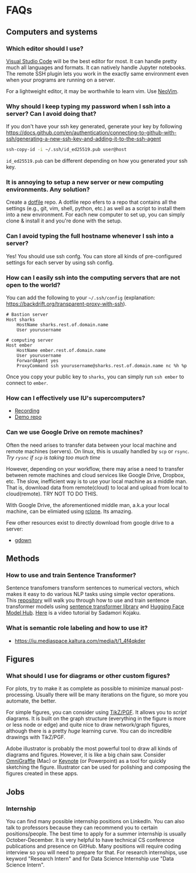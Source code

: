 # FAQs

## Computers and systems 

### Which editor should I use?

[Visual Studio Code](https://code.visualstudio.com) will be the best editor for most. It can handle pretty much all languages and formats. It can natively handle Jupyter notebooks. The remote SSH plugin lets you work in the exactly same environment even when your programs are running on a server. 

For a lightweight editor, it may be worthwhile to learn vim. Use [NeoVim](https://neovim.io). 

### Why should I keep typing my password when I ssh into a server? Can I avoid doing that?

If you don't have your ssh key generated, generate your key by following https://docs.github.com/en/authentication/connecting-to-github-with-ssh/generating-a-new-ssh-key-and-adding-it-to-the-ssh-agent 

```sh
ssh-copy-id -i ~/.ssh/id_ed25519.pub user@host
```

`id_ed25519.pub` can be different depending on how you generated your ssh key. 


### It is annoying to setup a new server or new computing environments. Any solution? 

Create a [dotfile](https://dotfiles.github.io) repo. A dotfile repo efers to a repo that contains all the settings (e.g., git, vim, shell, python, etc.) as well as a script to install them into a new environment. For each new computer to set up, you can simply clone & install it and you're done with the setup. 


### Can I avoid typing the full hostname whenever I ssh into a server?

Yes! You should use ssh confg. You can store all kinds of pre-configured settings for each server by using ssh config. 


### How can I easily ssh into the computing servers that are not open to the world?

You can add the following to your `~/.ssh/config` (explanation: https://backdrift.org/transparent-proxy-with-ssh).

```
# Bastion server
Host sharks
    HostName sharks.rest.of.domain.name
    User yourusername

# computing server
Host ember
    HostName ember.rest.of.domain.name
    User yourusername
    ForwardAgent yes
    ProxyCommand ssh yourusername@sharks.rest.of.domain.name nc %h %p
```

Once you copy your public key to `sharks`, you can simply run `ssh ember` to connect to `ember`. 

### How can I effectively use IU's supercomputers?

- [Recording](https://iu.mediaspace.kaltura.com/media/t/1_dr5mq1ek)
- [Demo repo](https://github.com/yangkcatiu/workflowdemo)

### Can we use Google Drive on remote machines? 

Often the need arises to transfer data between your local machine and remote machines (servers). On linux, this is usually handled by `scp` or `rsync`.  *Try `rysnc` if `scp` is taking too much time*

However, depending on your workflow, there may arise a need to transfer between remote machines and cloud services like Google Drive, Dropbox, etc. The slow, inefficient way is to use your local machine as a middle man. 
That is, download data from remote(cloud) to local and upload from local to cloud(remote). TRY NOT TO DO THIS. 

With Google Drive, the aforementioned middle man, a.k.a your local machine, can be elimiated using [rclone](https://rclone.org/drive/). Its amazing. 

Few other resources exist to directly download from google drive to a server:  
* [gdown](https://github.com/wkentaro/gdown)

## Methods

### How to use and train Sentence Transformer?

Sentence transfomers transform sentences to numerical vectors, which makes it easy to do various NLP tasks using simple vector operations.  
This [repository](https://github.com/skojaku/Practical-Guide-to-Sentence-Transformers) will walk you through how to use and train sentence transformer models using [sentence transformer library](https://www.sbert.net/index.html) and [Hugging Face Model Hub](https://huggingface.co/). [Here](https://iu.mediaspace.kaltura.com/media/t/1_e8qmpqe8) is a  video tutorial by Sadamori Kojaku.

### What is semantic role labeling and how to use it?

- https://iu.mediaspace.kaltura.com/media/t/1_4f4qkder 

## Figures

### What should I use for diagrams or other custom figures?

For plots, try to make it as complete as possible to minimize manual post-processing. Usually there will be many iterations on the figure, so more you automate, the better. 

For simple figures, you can consider using [TikZ/PGF](https://texample.net/tikz/examples/all/). It allows you to _script_ diagrams. It is built on the graph structure (everything in the figure is more or less node or edge) and quite nice to draw network/graph figures, although there is a pretty _huge_ learning curve. You can do incredible drawings with TikZ/PGF. 

Adobe illustrator is probably the most powerful tool to draw all kinds of diagrams and figures. However, it is like a big chain saw. Consider [OmniGraffle](https://www.omnigroup.com/omnigraffle) (Mac) or [Keynote](https://www.apple.com/keynote/) (or Powerpoint) as a tool for quickly sketching the figure. Illustrator can be used for polishing and composing the figures created in these apps. 

## Jobs

### Internship

You can find many possible internship positions on LinkedIn. You can also talk to professors because they can recommend you to certain positions/people. The best time to apply for a summer internship is usually October-December. It is very helpful to have technical CS conference publications and presence on GitHub. Many positions will require coding interview so you will need to prepare for that. For research internships, use keyword "Research Intern" and for Data Science Internship use "Data Science Intern".






